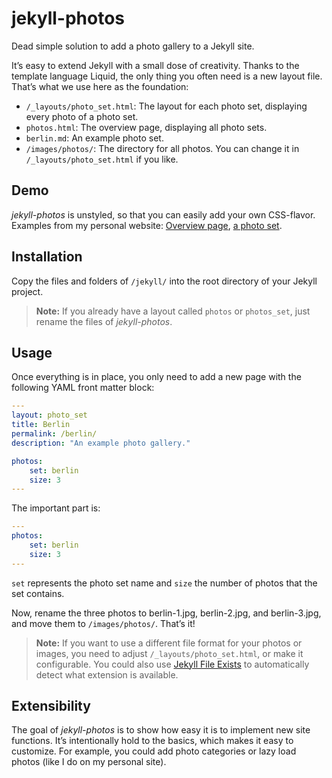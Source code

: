 # jekyll-photos

Dead simple solution to add a photo gallery to a Jekyll site.

It’s easy to extend Jekyll with a small dose of creativity. Thanks to the template language Liquid, the only thing you often need is a new layout file. That’s what we use here as the foundation:

* `/_layouts/photo_set.html`: The layout for each photo set, displaying every photo of a photo set.
* `photos.html`: The overview page, displaying all photo sets.
* `berlin.md`: An example photo set.
* `/images/photos/`: The directory for all photos. You can change it in `/_layouts/photo_set.html` if you like.

## Demo

*jekyll-photos* is unstyled, so that you can easily add your own CSS-flavor. Examples from my personal website: [Overview page](https://michaelxander.com/photos/), [a photo set](https://michaelxander.com/photos/new-york/).

## Installation

Copy the files and folders of `/jekyll/` into the root directory of your Jekyll project.

> **Note:** If you already have a layout called `photos` or `photos_set`, just rename the files of *jekyll-photos*.

## Usage

Once everything is in place, you only need to add a new page with the following YAML front matter block:

```yaml
---
layout: photo_set
title: Berlin
permalink: /berlin/
description: "An example photo gallery."

photos:
    set: berlin
    size: 3
---
```

The important part is:

```yaml
---
photos:
    set: berlin
    size: 3
---
```

`set` represents the photo set name and `size` the number of photos that the set contains.

Now, rename the three photos to berlin-1.jpg, berlin-2.jpg, and berlin-3.jpg, and move them to `/images/photos/`. That’s it!

> **Note:** If you want to use a different file format for your photos or images, you need to adjust `/_layouts/photo_set.html`, or make it configurable. You could also use [Jekyll File Exists](https://github.com/michaelx/jekyll_file_exists) to automatically detect what extension is available.

## Extensibility

The goal of *jekyll-photos* is to show how easy it is to implement new site functions. It’s intentionally hold to the basics, which makes it easy to customize. For example, you could add photo categories or lazy load photos (like I do on my personal site).